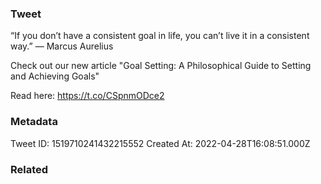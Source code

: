 ### Tweet
“If you don’t have a consistent goal in life, you can’t live it in a consistent way.” — Marcus Aurelius

Check out our new article "Goal Setting: A Philosophical Guide to Setting and Achieving Goals"

Read here: https://t.co/CSpnmODce2

### Metadata
Tweet ID: 1519710241432215552
Created At: 2022-04-28T16:08:51.000Z

### Related

